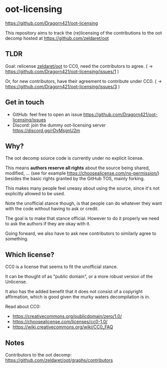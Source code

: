 # oot-licensing

https://github.com/Dragorn421/oot-licensing

This repository aims to track the (re)licensing of the contributions to the oot decomp hosted at https://github.com/zeldaret/oot

## TLDR

Goal: relicense [zeldaret/oot](https://github.com/zeldaret/oot) to CC0, need the contributors to agree. ( -> https://github.com/Dragorn421/oot-licensing/issues/1 )

Or, for new contributors, have their agreement to contribute under CC0. ( -> https://github.com/Dragorn421/oot-licensing/issues/3 )

## Get in touch

- GitHub: feel free to open an issue https://github.com/Dragorn421/oot-licensing/issues
- Discord: join the dummy oot-licensing server https://discord.gg/rDvMsgnU2m

## Why?

The oot decomp source code is currently under no explicit license.

This means **authors reserve all rights** about the source being shared, modified, ... (see for example https://choosealicense.com/no-permission/)
besides the basic rights granted by the GitHub TOS, mainly forking.

This makes many people feel uneasy about using the source, since it's not explicitly allowed to be used.

Note the unofficial stance though, is that people can do whatever they want with the code without having to ask or credit.

The goal is to make that stance official. However to do it properly we need to ask the authors if they are okay with it.

Going forward, we also have to ask new contributors to similarly agree to something.

## Which license?

CC0 is a license that seems to fit the unofficial stance.

It can be thought of as "public domain", or a more robust version of the Unlicense.

It also has the added benefit that it does not consist of a copyright affirmation, which is good given the murky waters decompilation is in.

Read about CC0:

- https://creativecommons.org/publicdomain/zero/1.0/
- https://choosealicense.com/licenses/cc0-1.0/
- https://wiki.creativecommons.org/wiki/CC0_FAQ

## Notes

Contributors to the oot decomp: https://github.com/zeldaret/oot/graphs/contributors

